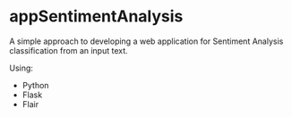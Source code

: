 # appSentimentAnalysis
A simple approach to developing a web application for Sentiment Analysis classification from an input text.

Using: 
- Python 
- Flask 
- Flair
